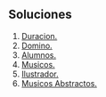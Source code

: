 ## Soluciones

1. [Duracion.]()
2. [Domino.]()
3. [Alumnos.]()
4. [Musicos.]()
5. [Ilustrador.]()
6. [Musicos Abstractos.]()
